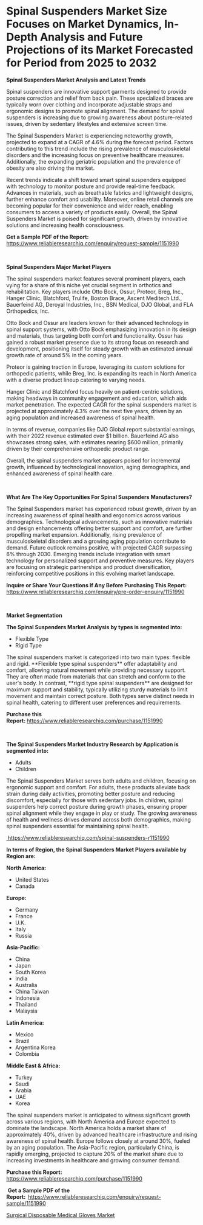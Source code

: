 <p><h1>Spinal Suspenders Market Size Focuses on Market Dynamics, In-Depth Analysis and Future Projections of its Market Forecasted for Period from 2025 to 2032</h1></p><p><strong>Spinal Suspenders Market Analysis and Latest Trends</strong></p>
<p><p>Spinal suspenders are innovative support garments designed to provide posture correction and relief from back pain. These specialized braces are typically worn over clothing and incorporate adjustable straps and ergonomic designs to promote spinal alignment. The demand for spinal suspenders is increasing due to growing awareness about posture-related issues, driven by sedentary lifestyles and extensive screen time.</p><p>The Spinal Suspenders Market is experiencing noteworthy growth, projected to expand at a CAGR of 4.6% during the forecast period. Factors contributing to this trend include the rising prevalence of musculoskeletal disorders and the increasing focus on preventive healthcare measures. Additionally, the expanding geriatric population and the prevalence of obesity are also driving the market.</p><p>Recent trends indicate a shift toward smart spinal suspenders equipped with technology to monitor posture and provide real-time feedback. Advances in materials, such as breathable fabrics and lightweight designs, further enhance comfort and usability. Moreover, online retail channels are becoming popular for their convenience and wider reach, enabling consumers to access a variety of products easily. Overall, the Spinal Suspenders Market is poised for significant growth, driven by innovative solutions and increasing health consciousness.</p></p>
<p><strong>Get a Sample PDF of the Report:&nbsp;</strong> <a href="https://www.reliableresearchiq.com/enquiry/request-sample/1151990?utm_campaign=3110&utm_medium=2&utm_source=Github&utm_content=ia&utm_term=05032025&utm_id=spinal-suspenders">https://www.reliableresearchiq.com/enquiry/request-sample/1151990</a></p>
<p>&nbsp;</p>
<p><strong>Spinal Suspenders Major Market Players</strong></p>
<p><p>The spinal suspenders market features several prominent players, each vying for a share of this niche yet crucial segment in orthotics and rehabilitation. Key players include Otto Bock, Ossur, Proteor, Breg, Inc., Hanger Clinic, Blatchford, Trulife, Boston Brace, Ascent Meditech Ltd., Bauerfeind AG, Deroyal Industries, Inc., BSN Medical, DJO Global, and FLA Orthopedics, Inc.</p><p>Otto Bock and Ossur are leaders known for their advanced technology in spinal support systems, with Otto Bock emphasizing innovation in its design and materials, thus targeting both comfort and functionality. Ossur has gained a robust market presence due to its strong focus on research and development, positioning itself for steady growth with an estimated annual growth rate of around 5% in the coming years.</p><p>Proteor is gaining traction in Europe, leveraging its custom solutions for orthopedic patients, while Breg, Inc. is expanding its reach in North America with a diverse product lineup catering to varying needs.</p><p>Hanger Clinic and Blatchford focus heavily on patient-centric solutions, making headways in community engagement and education, which aids market penetration. The expected CAGR for the spinal suspenders market is projected at approximately 4.3% over the next five years, driven by an aging population and increased awareness of spinal health.</p><p>In terms of revenue, companies like DJO Global report substantial earnings, with their 2022 revenue estimated over $1 billion. Bauerfeind AG also showcases strong sales, with estimates nearing $600 million, primarily driven by their comprehensive orthopedic product range.</p><p>Overall, the spinal suspenders market appears poised for incremental growth, influenced by technological innovation, aging demographics, and enhanced awareness of spinal health care.</p></p>
<p>&nbsp;</p>
<p><strong>What Are The Key Opportunities For Spinal Suspenders Manufacturers?</strong></p>
<p><p>The Spinal Suspenders market has experienced robust growth, driven by an increasing awareness of spinal health and ergonomics across various demographics. Technological advancements, such as innovative materials and design enhancements offering better support and comfort, are further propelling market expansion. Additionally, rising prevalence of musculoskeletal disorders and a growing aging population contribute to demand. Future outlook remains positive, with projected CAGR surpassing 6% through 2030. Emerging trends include integration with smart technology for personalized support and preventive measures. Key players are focusing on strategic partnerships and product diversification, reinforcing competitive positions in this evolving market landscape.</p></p>
<p><strong>Inquire or Share Your Questions If Any Before Purchasing This Report:</strong> <a href="https://www.reliableresearchiq.com/enquiry/pre-order-enquiry/1151990?utm_campaign=3110&utm_medium=2&utm_source=Github&utm_content=ia&utm_term=05032025&utm_id=spinal-suspenders">https://www.reliableresearchiq.com/enquiry/pre-order-enquiry/1151990</a></p>
<p>&nbsp;</p>
<p><strong>Market Segmentation</strong></p>
<p><strong>The Spinal Suspenders Market Analysis by types is segmented into:</strong></p>
<p><ul><li>Flexible Type</li><li>Rigid Type</li></ul></p>
<p><p>The spinal suspenders market is categorized into two main types: flexible and rigid. **Flexible type spinal suspenders** offer adaptability and comfort, allowing natural movement while providing necessary support. They are often made from materials that can stretch and conform to the user's body. In contrast, **rigid type spinal suspenders** are designed for maximum support and stability, typically utilizing sturdy materials to limit movement and maintain correct posture. Both types serve distinct needs in spinal health, catering to different user preferences and requirements.</p></p>
<p><strong>Purchase this Report:&nbsp;</strong><a href="https://www.reliableresearchiq.com/purchase/1151990?utm_campaign=3110&utm_medium=2&utm_source=Github&utm_content=ia&utm_term=05032025&utm_id=spinal-suspenders">https://www.reliableresearchiq.com/purchase/1151990</a></p>
<p>&nbsp;</p>
<p><strong>The Spinal Suspenders Market Industry Research by Application is segmented into:</strong></p>
<p><ul><li>Adults</li><li>Children</li></ul></p>
<p><p>The Spinal Suspenders Market serves both adults and children, focusing on ergonomic support and comfort. For adults, these products alleviate back strain during daily activities, promoting better posture and reducing discomfort, especially for those with sedentary jobs. In children, spinal suspenders help correct posture during growth phases, ensuring proper spinal alignment while they engage in play or study. The growing awareness of health and wellness drives demand across both demographics, making spinal suspenders essential for maintaining spinal health.</p></p>
<p><a href="https://www.reliableresearchiq.com/spinal-suspenders-r1151990?utm_campaign=3110&utm_medium=2&utm_source=Github&utm_content=ia&utm_term=05032025&utm_id=spinal-suspenders">&nbsp;https://www.reliableresearchiq.com/spinal-suspenders-r1151990</a></p>
<p><strong>In terms of Region, the Spinal Suspenders Market Players available by Region are:</strong></p>
<p>
    <p> <strong> North America: </strong>
        <ul>
            <li>United States</li>
            <li>Canada</li>
        </ul>
        </p> 
    <p> <strong> Europe: </strong>
        <ul>
            <li>Germany</li>
            <li>France</li>
            <li>U.K.</li>
            <li>Italy</li>
            <li>Russia</li>
        </ul>
        </p> 
    <p> <strong> Asia-Pacific: </strong>
        <ul>
            <li>China</li>
            <li>Japan</li>
            <li>South Korea</li>
            <li>India</li>
            <li>Australia</li>
            <li>China Taiwan</li>
            <li>Indonesia</li>
            <li>Thailand</li>
            <li>Malaysia</li>
        </ul>
        </p> 
    <p> <strong> Latin America: </strong>
        <ul>
            <li>Mexico</li>
            <li>Brazil</li>
            <li>Argentina Korea</li>
            <li>Colombia</li>
        </ul>
        </p> 
    <p> <strong> Middle East & Africa: </strong>
        <ul>
            <li>Turkey</li>
            <li>Saudi</li>
            <li>Arabia</li>
            <li>UAE</li>
            <li>Korea</li>
        </ul>
    </p>
    </p>
<p><p>The spinal suspenders market is anticipated to witness significant growth across various regions, with North America and Europe expected to dominate the landscape. North America holds a market share of approximately 40%, driven by advanced healthcare infrastructure and rising awareness of spinal health. Europe follows closely at around 30%, fueled by an aging population. The Asia-Pacific region, particularly China, is rapidly emerging, projected to capture 20% of the market share due to increasing investments in healthcare and growing consumer demand.</p></p>
<p><strong>Purchase this Report: </strong><a href="https://www.reliableresearchiq.com/purchase/1151990?utm_campaign=3110&utm_medium=2&utm_source=Github&utm_content=ia&utm_term=05032025&utm_id=spinal-suspenders">https://www.reliableresearchiq.com/purchase/1151990</a></p>
<p>&nbsp;<strong>Get a Sample PDF of the Report:&nbsp;&nbsp;</strong><a href="https://www.reliableresearchiq.com/enquiry/request-sample/1151990?utm_campaign=3110&utm_medium=2&utm_source=Github&utm_content=ia&utm_term=05032025&utm_id=spinal-suspenders">https://www.reliableresearchiq.com/enquiry/request-sample/1151990</a></p>
<p><strong></strong></p>
<p><p><a href="https://github.com/doljanzwald/Market-Research-Report-List-1/blob/main/surgical-disposable-medical-gloves-market.md?utm_campaign=3110&utm_medium=2&utm_source=Github&utm_content=ia&utm_term=05032025&utm_id=spinal-suspenders">Surgical Disposable Medical Gloves Market</a></p></p>